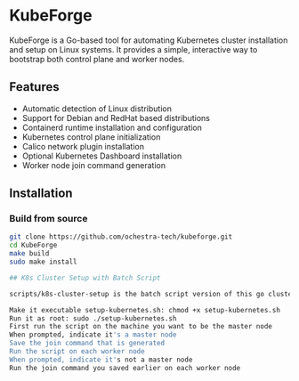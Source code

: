 # KubeForge

KubeForge is a Go-based tool for automating Kubernetes cluster installation and setup on Linux systems. It provides a simple, interactive way to bootstrap both control plane and worker nodes.

## Features

- Automatic detection of Linux distribution
- Support for Debian and RedHat based distributions
- Containerd runtime installation and configuration
- Kubernetes control plane initialization
- Calico network plugin installation
- Optional Kubernetes Dashboard installation
- Worker node join command generation

## Installation

### Build from source

```bash
git clone https://github.com/ochestra-tech/kubeforge.git
cd KubeForge
make build
sudo make install

## K8s Cluster Setup with Batch Script

scripts/k8s-cluster-setup is the batch script version of this go cluster created tool

Make it executable setup-kubernetes.sh: chmod +x setup-kubernetes.sh
Run it as root: sudo ./setup-kubernetes.sh
First run the script on the machine you want to be the master node
When prompted, indicate it's a master node
Save the join command that is generated
Run the script on each worker node
When prompted, indicate it's not a master node
Run the join command you saved earlier on each worker node
```
